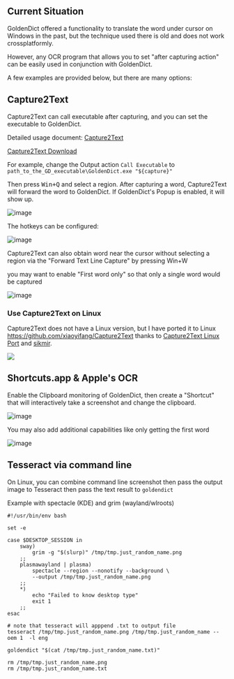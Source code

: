 ## Current Situation

GoldenDict offered a functionality to translate the word under cursor on Windows in the past, but the technique used there is old and does not work crossplatformly.

However, any OCR program that allows you to set "after capturing action" can be easily used in conjunction with GoldenDict.

A few examples are provided below, but there are many options:

## Capture2Text

Capture2Text can call executable after capturing, and you can set the executable to GoldenDict.

Detailed usage document: [Capture2Text](https://capture2text.sourceforge.net/)

[Capture2Text Download](https://github.com/xiaoyifang/Capture2Text/releases/tag/prerelease-20220806)

For example, change the Output action `Call Executable` to `path_to_the_GD_executable\GoldenDict.exe "${capture}"`

Then press <kbd>Win+Q</kbd> and select a region. After capturing a word, Capture2Text will forward the word to GoldenDict. If GoldenDict's Popup is enabled, it will show up.

![image](https://user-images.githubusercontent.com/105986/151507994-97ab732d-686a-47b1-b950-3b2db076ef4c.png)

The hotkeys can be configured:

![image](https://user-images.githubusercontent.com/105986/151481239-16cbb733-746c-425d-bc6c-2bb5e5a158c5.png)

Capture2Text can also obtain word near the cursor without selecting a region via the "Forward Text Line Capture" by pressing <kdb> Win+W </kbd>

you may want to enable "First word only" so that only a single word would be captured

![image](https://user-images.githubusercontent.com/105986/151481312-4e9bc457-6667-4e80-95bd-6f2ad58c37e1.png)

### Use Capture2Text on Linux

Capture2Text does not have a Linux version, but I have ported it to Linux <https://github.com/xiaoyifang/Capture2Text> thanks to [Capture2Text Linux Port](https://github.com/GSam/Capture2Text ) and
[sikmir](https://github.com/goldendict/goldendict/issues/1445#issuecomment-1022972220).

![](https://user-images.githubusercontent.com/105986/151691526-f28cc053-f6e0-4099-b677-f7a4657aa9fc.png)

## Shortcuts.app & Apple's OCR

Enable the Clipboard monitoring of GoldenDict, then create a "Shortcut" that will interactively take a screenshot and change the clipboard.

![image](https://github.com/xiaoyifang/goldendict-ng/assets/20123683/3933141b-9f06-4829-8135-c69514111971)

You may also add additional capabilities like only getting the first word

![image](https://github.com/xiaoyifang/goldendict-ng/assets/20123683/d8eab075-1c4b-4e82-9515-eafd9df75489)

## Tesseract via command line

On Linux, you can combine command line screenshot then pass the output image to Tesseract then pass the text result to `goldendict`

Example with spectacle (KDE) and grim (wayland/wlroots)

```
#!/usr/bin/env bash

set -e

case $DESKTOP_SESSION in
    sway)
        grim -g "$(slurp)" /tmp/tmp.just_random_name.png
    ;;
    plasmawayland | plasma)
        spectacle --region --nonotify --background \
        --output /tmp/tmp.just_random_name.png
    ;;
    *)
        echo "Failed to know desktop type"
        exit 1
    ;;
esac

# note that tesseract will apppend .txt to output file
tesseract /tmp/tmp.just_random_name.png /tmp/tmp.just_random_name --oem 1  -l eng

goldendict "$(cat /tmp/tmp.just_random_name.txt)"

rm /tmp/tmp.just_random_name.png
rm /tmp/tmp.just_random_name.txt
```
